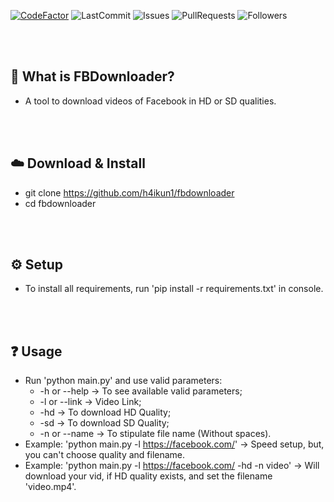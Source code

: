 <img src="">

[![CodeFactor](https://www.codefactor.io/repository/github/h4ikun1/fbdownloader/badge)](https://www.codefactor.io/repository/github/h4ikun1/fbdownloader)
![LastCommit](https://img.shields.io/github/last-commit/h4ikun1/fbdownloader)
![Issues](https://img.shields.io/github/issues/h4ikun1/fbdownloader)
![PullRequests](https://img.shields.io/github/issues-pr/h4ikun1/fbdownloader)
![Followers](https://img.shields.io/github/followers/h4ikun1?label=Follow)

<br><br>

## 🤔 What is FBDownloader?
  - A tool to download videos of Facebook in HD or SD qualities.

<br><br>

## ☁️ Download & Install
  - git clone https://github.com/h4ikun1/fbdownloader
  - cd fbdownloader
  
<br><br>

## ⚙️ Setup
  - To install all requirements, run 'pip install -r requirements.txt' in console.

<br><br>

## ❓ Usage
  - Run 'python main.py' and use valid parameters:
    - -h or --help -> To see available valid parameters;
    - -l or --link -> Video Link;
    - -hd -> To download HD Quality;
    - -sd -> To download SD Quality;
    - -n or --name -> To stipulate file name (Without spaces).
  - Example: 'python main.py -l https://facebook.com/' -> Speed setup, but, you can't choose quality and filename.
  - Example: 'python main.py -l https://facebook.com/ -hd -n video' -> Will download your vid, if HD quality exists, and set the filename 'video.mp4'.
